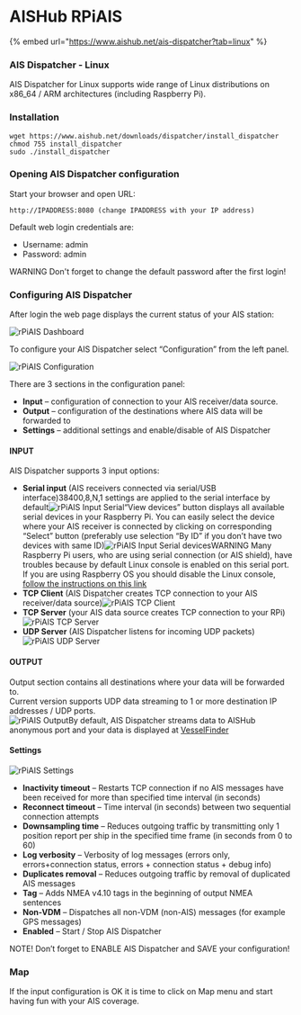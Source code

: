 # AISHub RPiAIS

{% embed url="https://www.aishub.net/ais-dispatcher?tab=linux" %}

### AIS Dispatcher -  Linux

AIS Dispatcher for Linux supports wide range of Linux distributions on x86\_64 / ARM architectures (including Raspberry Pi).

### Installation

```
wget https://www.aishub.net/downloads/dispatcher/install_dispatcher
chmod 755 install_dispatcher
sudo ./install_dispatcher
```

### Opening AIS Dispatcher configuration

Start your browser and open URL:

```
http://IPADDRESS:8080 (change IPADDRESS with your IP address)
```

Default web login credentials are:

* Username: admin
* Password: admin

WARNING Don't forget to change the default password after the first login!

### Configuring AIS Dispatcher

After login the web page displays the current status of your AIS station:

![rPiAIS Dashboard](https://www.aishub.net/images/pages/rpiais/config\_1.png)

To configure your AIS Dispatcher select “Configuration” from the left panel.

![rPiAIS Configuration](https://www.aishub.net/images/pages/rpiais/config\_2.png)

There are 3 sections in the configuration panel:

* **Input** – configuration of connection to your AIS receiver/data source.
* **Output** – configuration of the destinations where AIS data will be forwarded to
* **Settings** – additional settings and enable/disable of AIS Dispatcher

#### INPUT

AIS Dispatcher supports 3 input options:

* **Serial input** (AIS receivers connected via serial/USB interface)38400,8,N,1 settings are applied to the serial interface by default![rPiAIS Input Serial](https://www.aishub.net/images/pages/rpiais/input\_serial.png)“View devices” button displays all available serial devices in your Raspberry Pi. You can easily select the device where your AIS receiver is connected by clicking on corresponding “Select” button (preferably use selection “By ID” if you don’t have two devices with same ID)![rPiAIS Input Serial devices](https://www.aishub.net/images/pages/rpiais/input\_serial\_devices.png)WARNING Mаny Raspberry Pi users, who are using serial connection (or AIS shield), have troubles because by default Linux console is enabled on this serial port. If you are using Raspberry OS you should disable the Linux console, [follow the instructions on this link](https://www.raspberrypi.org/documentation/configuration/uart.md)
* **TCP Client** (AIS Dispatcher creates TCP connection to your AIS receiver/data source)![rPiAIS TCP Client](https://www.aishub.net/images/pages/rpiais/input\_tcp\_client.png)
* **TCP Server** (your AIS data source creates TCP connection to your RPi)![rPiAIS TCP Server](https://www.aishub.net/images/pages/rpiais/input\_tcp\_server.png)
* **UDP Server** (AIS Dispatcher listens for incoming UDP packets)![rPiAIS UDP Server](https://www.aishub.net/images/pages/rpiais/input\_udp\_server.png)

#### OUTPUT

Output section contains all destinations where your data will be forwarded to.\
Current version supports UDP data streaming to 1 or more destination IP addresses / UDP ports.\
![rPiAIS Output](https://www.aishub.net/images/pages/rpiais/output.png)By default, AIS Dispatcher streams data to AISHub anonymous port and your data is displayed at [VesselFinder](https://www.vesselfinder.com/)

#### Settings

![rPiAIS Settings](https://www.aishub.net/images/pages/rpiais/settings.png)

* **Inactivity timeout** – Restarts TCP connection if no AIS messages have been received for more than specified time interval (in seconds)
* **Reconnect timeout** – Time interval (in seconds) between two sequential connection attempts
* **Downsampling time** – Reduces outgoing traffic by transmitting only 1 position report per ship in the specified time frame (in seconds from 0 to 60)
* **Log verbosity** – Verbosity of log messages (errors only, errors+connection status, errors + connection status + debug info)
* **Duplicates removal** – Reduces outgoing traffic by removal of duplicated AIS messages
* **Tag** – Adds NMEA v4.10 tags in the beginning of output NMEA sentences
* **Non-VDM** – Dispatches all non-VDM (non-AIS) messages (for example GPS messages)
* **Enabled** – Start / Stop AIS Dispatcher

NOTE! Don’t forget to ENABLE AIS Dispatcher and SAVE your configuration!

### Map

If the input configuration is OK it is time to click on Map menu and start having fun with your AIS coverage.

<figure><img src="https://www.aishub.net/images/pages/rpiais/map.png" alt=""><figcaption></figcaption></figure>

